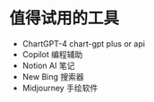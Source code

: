 # 值得试用的工具


- ChartGPT-4 chart-gpt plus or api
- Copilot       编程辅助
- Notion AI    笔记
- New Bing    搜索器
- Midjourney 手绘软件